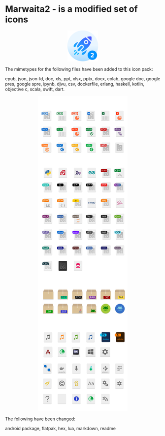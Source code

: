 # Marwaita2 - is a modified set of icons

<p align="center">
    <img height=100 width=100 src="logo.png" alt="Marwaita2 Logo">
</p>

The mimetypes for the following files have been added to this icon pack: 

epub, json, json-ld, doc, xls, ppt, xlsx, pptx, docx, colab, google doc, google pres, google spre, ipynb, djvu, csv, dockerfile, erlang, haskell, kotlin, objective c, scala, swift, dart.

<p align="center">
    <img src="img/mimetypes.png" alt="Marwaita2 Logo">
</p>

The following have been changed: 

android package, flatpak, hex, lua, markdown, readme
